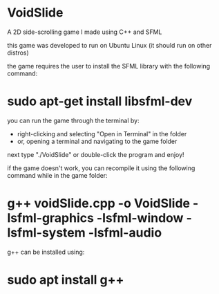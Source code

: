 # VoidSlide
A 2D side-scrolling game I made using C++ and SFML

this game was developed to run on Ubuntu Linux (it should run on other distros)

the game requires the user to install the SFML library with the following command:

sudo apt-get install libsfml-dev
==================================


you can run the game through the terminal by:
- right-clicking and selecting "Open in Terminal" in the folder
- or, opening a terminal and navigating to the game folder

next type "./VoidSlide" or double-click the program and enjoy!


if the game doesn't work, you can recompile it using
the following command while in the game folder:

g++ voidSlide.cpp -o VoidSlide -lsfml-graphics -lsfml-window -lsfml-system -lsfml-audio
==================================

g++ can be installed using:

sudo apt install g++
==================================
